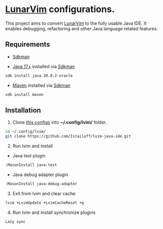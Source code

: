 # [LunarVim](https://www.lunarvim.org/) configurations.

This project aims to convert [LunarVim](https://www.lunarvim.org/) to the fully usable Java IDE. It enables debugging, refactoring and other Java language related features.

## Requirements

- [Sdkman](https://sdkman.io/)

- [Java 17+](https://sdkman.io/jdks) installed via [Sdkman](https://sdkman.io/) 

```bash
sdk install java 20.0.2-oracle
```

- [Maven](https://sdkman.io/sdks#maven) installed via [Sdkman](https://sdkman.io/)

```bash
sdk install maven
```

## Installation

1. Clone [this configs](https://github.com/Israiloff/lvim-java-ide) into **~/.config/lvim/** folder.

```bash
cd ~/.config/lvim/
git clone https://github.com/Israiloff/lvim-java-ide.git
```

2. Run lvim and install 

- Java test plugin

```bash
:MasonInstall java-test
```

- Java debug adapter plugin


```bash
:MasonInstall java-debug-adapter
```

3. Exit from lvim and clear cache

```bash
lvim +LvimUpdate +LvimCacheReset +q
```

4. Run lvim and install synchronize plugins

```bash
Lazy sync
```
